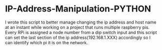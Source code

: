 # IP-Address-Manipulation-PYTHON
I wrote this script to better manage changing the ip address and host name at an instant while working on a project that runs multiple raspberry pis. Every RPi is assigned a node number from a dip switch input and this script can set the last section of the ip address(192.168.1.XXX) accordingly so I can identify which pi it is on the network.

